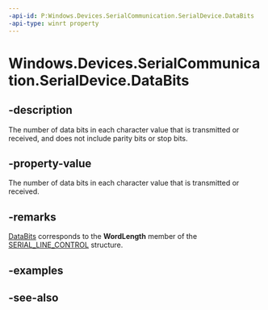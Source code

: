 ----api-id: P:Windows.Devices.SerialCommunication.SerialDevice.DataBits
-api-type: winrt property
---<!-- Property syntaxpublic ushort DataBits { get;  set; }--># Windows.Devices.SerialCommunication.SerialDevice.DataBits## -descriptionThe number of data bits in each character value that is transmitted or received, and does not include parity bits or stop bits.## -property-valueThe number of data bits in each character value that is transmitted or received.## -remarks[DataBits](serialdevice_databits.md) corresponds to the **WordLength** member of the [SERIAL_LINE_CONTROL](XREF:TODO:serports.serial_line_control) structure.## -examples## -see-also